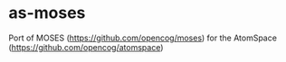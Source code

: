 # as-moses
Port of MOSES (https://github.com/opencog/moses) for the AtomSpace (https://github.com/opencog/atomspace)
